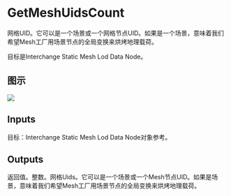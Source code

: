 # GetMeshUidsCount

网格UID。它可以是一个场景或一个网格节点UID。如果是一个场景，意味着我们希望Mesh工厂用场景节点的全局变换来烘烤地理载荷。

目标是Interchange Static Mesh Lod Data Node。

## 图示

![]($-20221218-19335910.png)

## Inputs

目标：Interchange Static Mesh Lod Data Node对象参考。

## Outputs

返回值。整数。网格Uids。它可以是一个场景或一个Mesh节点UID。如果是场景，意味着我们希望Mesh工厂用场景节点的全局变换来烘烤地理载荷。